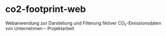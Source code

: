 # co2-footprint-web
Webanwendung zur Darstellung und Filterung fiktiver CO₂-Emissionsdaten von Unternehmen –  Projektarbeit

